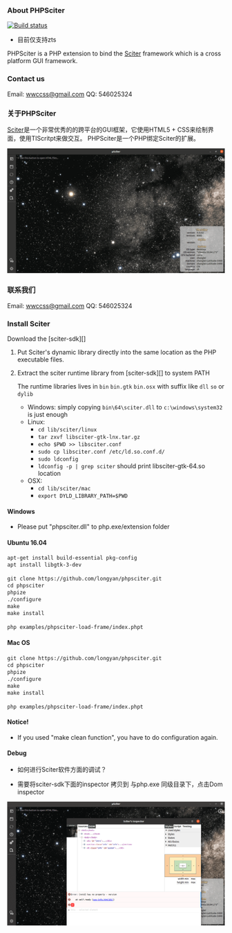 ### About PHPSciter


[![Build status](https://ci.appveyor.com/api/projects/status/hx8atlbq1ilx5ex5?svg=true)](https://ci.appveyor.com/project/Neeke/phpsciter)

* 目前仅支持zts


PHPSciter is a PHP extension to bind the [Sciter](http://www.sciter.com/) framework which is a cross platform GUI framework.
### Contact us
Email: [wwccss@gmail.com](wwccss@gmail.com)
QQ: 546025324
### 关于PHPSciter
[Sciter](http://www.sciter.com)是一个非常优秀的的跨平台的GUI框架，它使用HTML5 + CSS来绘制界面，使用TIScritpt来做交互。 PHPSciter是一个PHP绑定Sciter的扩展。

![](./cover/sciter.jpg)
### 联系我们
Email: [wwccss@gmail.com](wwccss@gmail.com)
QQ: 546025324


### Install Sciter
Download the [sciter-sdk][]

1. Put Sciter's dynamic library directly into the same location as the PHP executable files.
2. Extract the sciter runtime library from [sciter-sdk][] to system PATH

    The runtime libraries lives in `bin` `bin.gtk` `bin.osx` with suffix like `dll` `so` or `dylib`

    * Windows: simply copying `bin\64\sciter.dll` to `c:\windows\system32` is just enough
    * Linux: 
      - `cd lib/sciter/linux`
      - `tar zxvf libsciter-gtk-lnx.tar.gz`
      - `echo $PWD >> libsciter.conf`
      - `sudo cp libsciter.conf /etc/ld.so.conf.d/`
      - `sudo ldconfig`
      - `ldconfig -p | grep sciter` should print libsciter-gtk-64.so location
    * OSX:
      - `cd lib/sciter/mac`
      - `export DYLD_LIBRARY_PATH=$PWD`
      
#### Windows 

- Please put "phpsciter.dll" to php.exe/extension folder

#### Ubuntu 16.04
```
apt-get install build-essential pkg-config
apt install libgtk-3-dev

git clone https://github.com/longyan/phpsciter.git
cd phpsciter
phpize
./configure
make
make install

php examples/phpsciter-load-frame/index.phpt
```

#### Mac OS
```
git clone https://github.com/longyan/phpsciter.git
cd phpsciter
phpize
./configure
make
make install

php examples/phpsciter-load-frame/index.phpt
```

#### Notice!

 - If you used "make clean function", you have to do configuration again.
 
#### Debug

 - 如何进行Sciter软件方面的调试？

 - 需要将sciter-sdk下面的inspector 拷贝到 与php.exe 同级目录下，点击Dom inspector
 
  ![](./cover/sciter-inspector.jpg)

 
